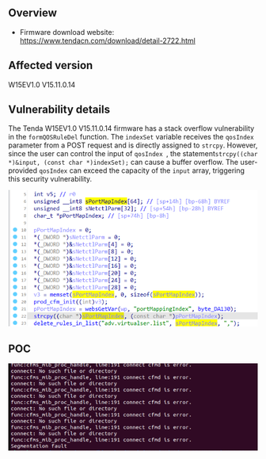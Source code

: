 ## Overview

- Firmware download website: https://www.tendacn.com/download/detail-2722.html

## Affected version

W15EV1.0 V15.11.0.14

## Vulnerability details

The Tenda W15EV1.0 V15.11.0.14 firmware has a stack overflow vulnerability in the `formQOSRuleDel` function. The `indexSet` variable receives the `qosIndex` parameter from a POST request and is directly assigned to `strcpy`. However, since the user can control the input of `qosIndex `, the statement`strcpy((char *)&input, (const char *)indexSet);` can cause a buffer overflow. The user-provided  `qosIndex` can exceed the capacity of the `input` array, triggering this security vulnerability.

![image-20240417100646839](https://raw.githubusercontent.com/abcdefg-png/images2/main/image-20240417100646839.png)

## POC

![image-20240416114043980](https://raw.githubusercontent.com/abcdefg-png/images2/main/image-20240416114043980.png)
